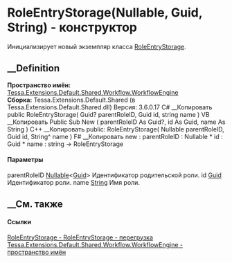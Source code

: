 # RoleEntryStorage(Nullable<Guid>, Guid, String) - конструктор
Инициализирует новый экземпляр класса
[RoleEntryStorage](T_Tessa_Extensions_Default_Shared_Workflow_WorkflowEngine_RoleEntryStorage.htm).
## __Definition
 **Пространство имён:**
[Tessa.Extensions.Default.Shared.Workflow.WorkflowEngine](N_Tessa_Extensions_Default_Shared_Workflow_WorkflowEngine.htm)  
 **Сборка:** Tessa.Extensions.Default.Shared (в
Tessa.Extensions.Default.Shared.dll) Версия: 3.6.0.17
C# __Копировать
     public RoleEntryStorage(
    	Guid? parentRoleID,
    	Guid id,
    	string name
    )
VB __Копировать
     Public Sub New ( 
    	parentRoleID As Guid?,
    	id As Guid,
    	name As String
    )
C++ __Копировать
     public:
    RoleEntryStorage(
    	Nullable<Guid> parentRoleID, 
    	Guid id, 
    	String^ name
    )
F# __Копировать
     new : 
            parentRoleID : Nullable<Guid> * 
            id : Guid * 
            name : string -> RoleEntryStorage
#### Параметры
parentRoleID
[Nullable](https://learn.microsoft.com/dotnet/api/system.nullable-1)<[Guid](https://learn.microsoft.com/dotnet/api/system.guid)>
    Идентификатор родительской роли.
id [Guid](https://learn.microsoft.com/dotnet/api/system.guid)
    Идентификатор роли.
name [String](https://learn.microsoft.com/dotnet/api/system.string)
    Имя роли.
##  __См. также
#### Ссылки
[RoleEntryStorage -
](T_Tessa_Extensions_Default_Shared_Workflow_WorkflowEngine_RoleEntryStorage.htm)
[RoleEntryStorage -
перегрузка](Overload_Tessa_Extensions_Default_Shared_Workflow_WorkflowEngine_RoleEntryStorage__ctor.htm)
[Tessa.Extensions.Default.Shared.Workflow.WorkflowEngine - пространство
имён](N_Tessa_Extensions_Default_Shared_Workflow_WorkflowEngine.htm)
